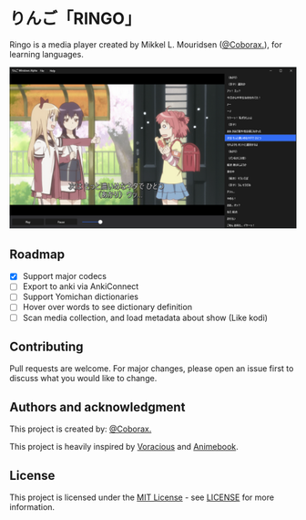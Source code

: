 # りんご「RINGO」
 Ringo is a media player created by Mikkel L. Mouridsen ([@Coborax.](https://github.com/Coborax)), for learning languages.
 
![screenshot](Media/Screenshot.png)

## Roadmap
- [x] Support major codecs
- [ ] Export to anki via AnkiConnect
- [ ] Support Yomichan dictionaries
- [ ] Hover over words to see dictionary definition
- [ ] Scan media collection, and load metadata about show (Like kodi)

## Contributing
Pull requests are welcome. For major changes, please open an issue first to discuss what you would like to change.

## Authors and acknowledgment
This project is created by: [@Coborax.](https://github.com/Coborax)

This project is heavily inspired by [Voracious](https://voracious.app/) and [Animebook](https://github.com/animebook/animebook.github.io).

## License
This project is licensed under the [MIT License](https://choosealicense.com/licenses/mit/) - see [LICENSE](LICENSE) for more information.
